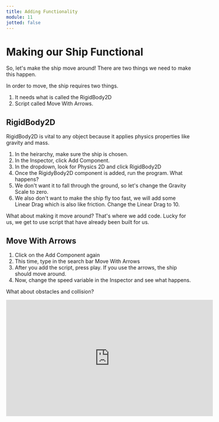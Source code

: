 ```yaml
---
title: Adding Functionality
module: 11
jotted: false
---
```


# Making our Ship Functional

So, let's make the ship move around!  There are two things we need to make this happen.

In order to move, the ship requires two things.  

1. It needs what is called the RigidBody2D
2. Script called Move With Arrows.

## RigidBody2D

RigidBody2D is vital to any object because it applies physics properties like gravity and mass.

1. In the heirarchy, make sure the ship is chosen.
2. In the Inspector, click Add Component.
3. In the dropdown, look for Physics 2D and click RigidBody2D
4. Once the RigidyBody2D component is added, run the program.  What happens?
5. We don't want it to fall through the ground, so let's change the Gravity Scale to zero.
6. We also don't want to make the ship fly too fast, we will add some Linear Drag which is also like friction.  Change the Linear Drag to 10. 

What about making it move around?  That's where we add code. Lucky for us, we get to use script that have already been built for us.

## Move With Arrows

1. Click on the Add Component again
2. This time, type in the search bar Move With Arrows
3. After you add the script, press play.  If you use the arrows, the ship should move around.
4. Now, change the speed variable in the Inspector and see what happens.

What about obstacles and collision?

<iframe width="560" height="315" src="https://www.youtube.com/embed/qfrC1FrP4NA" frameborder="0" allow="accelerometer; autoplay; encrypted-media; gyroscope; picture-in-picture" allowfullscreen></iframe>